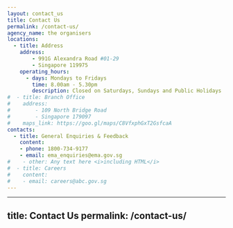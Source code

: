 ```yaml
---
layout: contact_us
title: Contact Us
permalink: /contact-us/
agency_name: the organisers
locations:
  - title: Address
    address:
        - 991G Alexandra Road #01-29
        - Singapore 119975
    operating_hours:
      - days: Mondays to Fridays
        time: 8.00am - 5.30pm
        description: Closed on Saturdays, Sundays and Public Holidays
#  - title: Branch Office
#    address:
#        - 109 North Bridge Road
#        - Singapore 179097
#    maps_link: https://goo.gl/maps/C8VfxphGxT2GsfcaA
contacts:
  - title: General Enquiries & Feedback
    content:
    - phone: 1800-734-9177
    - email: ema_enquiries@ema.gov.sg
#    - other: Any text here <i>including HTML</i>
#  - title: Careers
#    content:
#    - email: careers@abc.gov.sg
---
```

---
title: Contact Us
permalink: /contact-us/
---
